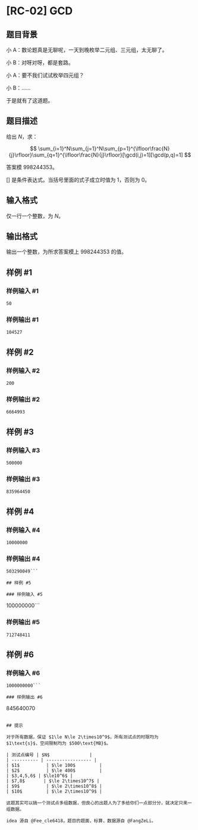 # [RC-02] GCD

## 题目背景

小 A：数论题真是无聊呢，一天到晚枚举二元组、三元组，太无聊了。

小 B：对呀对呀，都是套路。

小 A：要不我们试试枚举四元组？

小 B：......

于是就有了这道题。


## 题目描述

给出 $N$，求：

$$
\sum_{i=1}^N\sum_{j=1}^N\sum_{p=1}^{\lfloor\frac{N}{j}\rfloor}\sum_{q=1}^{\lfloor\frac{N}{j}\rfloor}[\gcd(i,j)=1][\gcd(p,q)=1]
$$

答案模 $998244353$。

$[]$ 是条件表达式。当括号里面的式子成立时值为 $1$，否则为 $0$。

## 输入格式

仅一行一个整数，为 $N$。

## 输出格式

输出一个整数，为所求答案模上 $998244353$ 的值。

## 样例 #1

### 样例输入 #1
```
50
```

### 样例输出 #1

```
104527
```

## 样例 #2

### 样例输入 #2
```
200
```

### 样例输出 #2

```
6664993
```

## 样例 #3

### 样例输入 #3
```
500000
```

### 样例输出 #3

```
835964450
```

## 样例 #4

### 样例输入 #4
```
10000000
```

### 样例输出 #4

```
503290049```

## 样例 #5

### 样例输入 #5
```
100000000```

### 样例输出 #5

```
712748411
```

## 样例 #6

### 样例输入 #6
```
1000000000```

### 样例输出 #6

```
845640070
```

## 提示

对于所有数据，保证 $1\le N\le 2\times10^9$，所有测试点的时限均为 $1\text{s}$，空间限制均为 $500\text{MB}$。

| 测试点编号 | $N$               |
| ---------- | ----------------- |
| $1$          | $\le 100$         |
| $2$          | $\le 400$         |
| $3,4,5,6$ | $\le10^6$ |
| $7,8$       | $\le 2\times10^7$ |
| $9$          | $\le 2\times10^8$ |
| $10$         | $\le 2\times10^9$ |

这题其实可以搞一个测试点多组数据，但良心的出题人为了多给你们一点部分分，就决定只来一组数据。

idea 源自 @Fee_cle6418，题目的题面，标算，数据源自 @FangZeLi。
